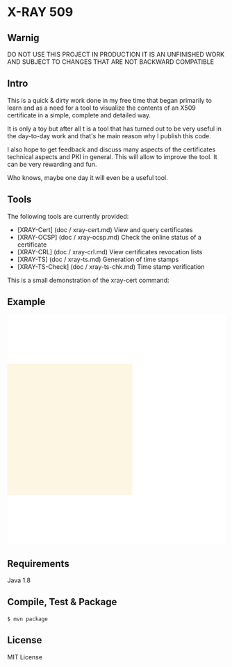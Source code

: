 X-RAY 509
===

## Warnig

DO NOT USE THIS PROJECT IN PRODUCTION 
IT IS AN UNFINISHED WORK AND SUBJECT 
TO CHANGES THAT ARE NOT BACKWARD COMPATIBLE

## Intro

This is a quick & dirty work done in my free time that began primarily 
to learn and as a need for a tool to visualize the contents of an 
X509 certificate in a simple, complete and detailed way.

It is only a toy but after all t is a tool that has turned out to be very 
useful in the day-to-day work and that's he main reason why I publish this code.

I also hope to get feedback and discuss many aspects of the certificates 
technical aspects and PKI in general. This will allow to improve the tool.
It can be very rewarding and fun.

Who knows, maybe one day it will even be a useful tool.

## Tools

The following tools are currently provided:
* [XRAY-Cert] (doc / xray-cert.md)  View and query certificates
* [XRAY-OCSP] (doc / xray-ocsp.md) Check the online status of a certificate
* [XRAY-CRL] (doc / xray-crl.md) View certificates revocation lists
* [XRAY-TS] (doc / xray-ts.md) Generation of time stamps
* [XRAY-TS-Check] (doc / xray-ts-chk.md) Time stamp verification

This is a small demonstration of the xray-cert command:


## Example

![Example](./doc/term.svg)

## Requirements
Java 1.8

## Compile, Test & Package
    $ mvn package
				
## License
MIT License


